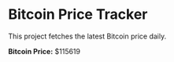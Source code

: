 # Bitcoin Price Tracker

This project fetches the latest Bitcoin price daily.

**Bitcoin Price:** $115619
